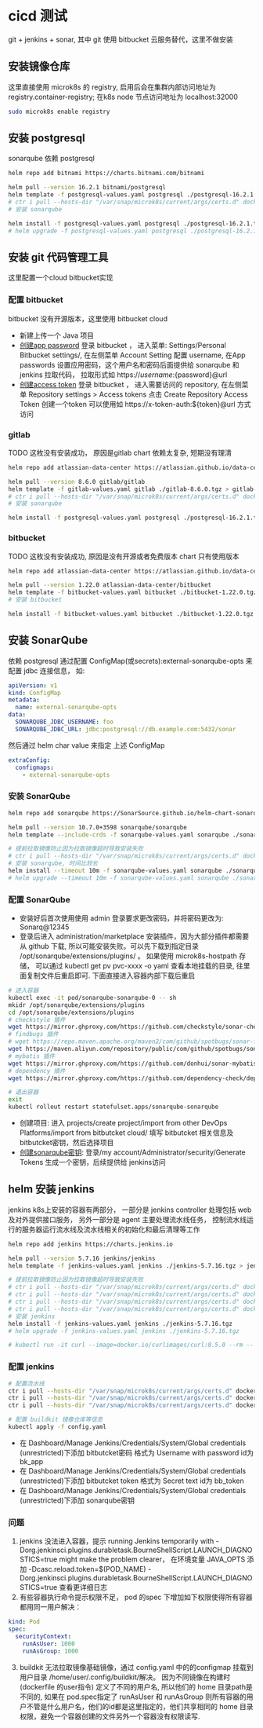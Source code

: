 # cicd 测试
git + jenkins + sonar,
其中 git 使用 bitbucket 云服务替代，这里不做安装

## 安装镜像仓库
这里直接使用 microk8s 的 registry, 启用后会在集群内部访问地址为 registry.container-registry; 在k8s node 节点访问地址为 localhost:32000
```bash
sudo microk8s enable registry
```

## 安装 postgresql
sonarqube 依赖 postgresql
```bash
helm repo add bitnami https://charts.bitnami.com/bitnami

helm pull --version 16.2.1 bitnami/postgresql
helm template -f postgresql-values.yaml postgresql ./postgresql-16.2.1.tgz > postgresql-template.yaml
# ctr i pull --hosts-dir "/var/snap/microk8s/current/args/certs.d" docker.io/bitnami/postgresql:17.1.0-debian-12-r0
# 安装 sonarqube

helm install -f postgresql-values.yaml postgresql ./postgresql-16.2.1.tgz
# helm upgrade -f postgresql-values.yaml postgresql ./postgresql-16.2.1.tgz
```
## 安装 git 代码管理工具
这里配置一个cloud bitbucket实现
### 配置 bitbucket
bitbucket 没有开源版本，这里使用 bitbucket cloud
+ 新建上传一个 Java 项目
+ [创建app password](#bitbucket_secret) 登录 bitbucket ， 进入菜单: Settings/Personal Bitbucket settings/, 在左侧菜单 Account Setting 配置 username, 在App passwords 设置应用密码，这个用户名和密码后面提供给 sonarqube 和 jenkins 拉取代码， 拉取形式如 https://${username}:${password}@url
+ [创建access token](#bitbucket_token) 登录 bitbucket ， 进入需要访问的 repository, 在左侧菜单 Repository settings > Access tokens 点击 Create Repository Access Token 创建一个token 可以使用如 https://x-token-auth:${token}@url 方式访问

### gitlab
TODO 这枚没有安装成功， 原因是gitlab chart 依赖太复杂, 短期没有理清
```bash
helm repo add atlassian-data-center https://atlassian.github.io/data-center-helm-charts

helm pull --version 8.6.0 gitlab/gitlab
helm template -f gitlab-values.yaml gitlab ./gitlab-8.6.0.tgz > gitlab-template.yaml
# ctr i pull --hosts-dir "/var/snap/microk8s/current/args/certs.d" docker.io/bitnami/postgresql:17.1.0-debian-12-r0
# 安装 sonarqube

helm install -f postgresql-values.yaml postgresql ./postgresql-16.2.1.tgz

```
### bitbucket
TODO 这枚没有安装成功, 原因是没有开源或者免费版本 chart 只有使用版本
```bash
helm repo add atlassian-data-center https://atlassian.github.io/data-center-helm-charts

helm pull --version 1.22.0 atlassian-data-center/bitbucket
helm template -f bitbucket-values.yaml bitbucket ./bitbucket-1.22.0.tgz > bitbucket-template.yaml
# 安装 bitbucket

helm install -f bitbucket-values.yaml bitbucket ./bitbucket-1.22.0.tgz

```

## 安装 SonarQube
依赖 postgresql 通过配置 ConfigMap(或secrets):external-sonarqube-opts 来配置 jdbc 连接信息， 如:
```yaml
apiVersion: v1
kind: ConfigMap
metadata:
  name: external-sonarqube-opts
data:
  SONARQUBE_JDBC_USERNAME: foo
  SONARQUBE_JDBC_URL: jdbc:postgresql://db.example.com:5432/sonar
```
然后通过 helm char value 来指定 上述 ConfigMap
```yaml
extraConfig:
  configmaps:
    - external-sonarqube-opts
```
### 安装 SonarQube

```bash
helm repo add sonarqube https://SonarSource.github.io/helm-chart-sonarqube

helm pull --version 10.7.0+3598 sonarqube/sonarqube
helm template --include-crds -f sonarqube-values.yaml sonarqube ./sonarqube-10.7.0+3598.tgz > sonarqube-template.yaml

# 提前拉取镜像防止因为拉取镜像超时导致安装失败 
# ctr i pull --hosts-dir "/var/snap/microk8s/current/args/certs.d" docker.io/library/sonarqube:10.7.0-community
# 安装 sonarqube, 时间比较长
helm install --timeout 10m -f sonarqube-values.yaml sonarqube ./sonarqube-10.7.0+3598.tgz
# helm upgrade --timeout 10m -f sonarqube-values.yaml sonarqube ./sonarqube-10.7.0+3598.tgz
```
### 配置 SonarQube
+ 安装好后首次使用使用 admin 登录要求更改密码，并将密码更改为: Sonarq@12345
+ 登录后进入 administration/marketplace 安装插件，因为大部分插件都需要从 github 下载, 所以可能安装失败。可以先下载到指定目录 /opt/sonarqube/extensions/plugins/ 。 如果使用 microk8s-hostpath 存储， 可以通过 kubectl get pv pvc-xxxx -o yaml 查看本地挂载的目录, 往里面复制文件后重启即可. 下面直接进入容器内部下载后重启
```sh
# 进入容器
kubectl exec -it pod/sonarqube-sonarqube-0 -- sh
mkidr /opt/sonarqube/extensions/plugins
cd /opt/sonarqube/extensions/plugins
# checkstyle 插件
wget https://mirror.ghproxy.com/https://github.com/checkstyle/sonar-checkstyle/releases/download/10.20.1/checkstyle-sonar-plugin-10.20.1.jar
# findbugs 插件
# wget https://repo.maven.apache.org/maven2/com/github/spotbugs/sonar-findbugs-plugin/4.3.0/sonar-findbugs-plugin-4.3.0.jar
wget https://maven.aliyun.com/repository/public/com/github/spotbugs/sonar-findbugs-plugin/4.3.0/sonar-findbugs-plugin-4.3.0.jar
# mybatis 插件
wget https://mirror.ghproxy.com/https://github.com/donhui/sonar-mybatis/releases/download/1.0.8/sonar-mybatis-plugin-1.0.8.jar
# dependency 插件
wget https://mirror.ghproxy.com/https://github.com/dependency-check/dependency-check-sonar-plugin/releases/download/5.0.0/sonar-dependency-check-plugin-5.0.0.jar

# 退出容器
exit
kubectl rollout restart statefulset.apps/sonarqube-sonarqube
```
+ 创建项目: 进入 projects/create project/import from other DevOps Platforms/import from bitbutcket cloud/ 填写 bitbutcket 相关信息及<a id="bitbucket_secret">bitbutcket密钥</a>，然后选择项目
+ [创建sonarqube密钥](#sonar_secret): 登录/my account/Administrator/security/Generate Tokens 生成一个密钥，后续提供给 jenkins访问

## helm 安装 jenkins
jenkins k8s上安装的容器有两部分， 一部分是 jenkins controller 处理包括 web 及对外提供接口服务， 另外一部分是 agent 主要处理流水线任务， 控制流水线运行的服务器运行流水线及流水线相关的初始化和最后清理等工作
```bash
helm repo add jenkins https://charts.jenkins.io

helm pull --version 5.7.16 jenkins/jenkins
helm template -f jenkins-values.yaml jenkins ./jenkins-5.7.16.tgz > jenkins-template.yaml

# 提前拉取镜像防止因为拉取镜像超时导致安装失败 
# ctr i pull --hosts-dir "/var/snap/microk8s/current/args/certs.d" docker.io/kiwigrid/k8s-sidecar:1.28.0
# ctr i pull --hosts-dir "/var/snap/microk8s/current/args/certs.d" docker.io/jenkins/inbound-agent:3273.v4cfe589b_fd83-1
# ctr i pull --hosts-dir "/var/snap/microk8s/current/args/certs.d" docker.io/jenkins/jenkins:2.479.2-jdk17
# ctr i pull --hosts-dir "/var/snap/microk8s/current/args/certs.d" docker.io/bats/bats:1.11.0
# 安装 jenkins
helm install -f jenkins-values.yaml jenkins ./jenkins-5.7.16.tgz
# helm upgrade -f jenkins-values.yaml jenkins ./jenkins-5.7.16.tgz

# kubectl run -it curl --image=docker.io/curlimages/curl:8.5.0 --rm -- sh
```
### 配置 jenkins 
```bash
# 配置流水线
ctr i pull --hosts-dir "/var/snap/microk8s/current/args/certs.d" docker.io/library/gradle:8.11.1-jdk17
ctr i pull --hosts-dir "/var/snap/microk8s/current/args/certs.d" docker.io/moby/buildkit:master-rootless
ctr i pull --hosts-dir "/var/snap/microk8s/current/args/certs.d" docker.io/bitnami/kubectl:latest

# 配置 buildkit 镜像仓库等信息
kubectl apply -f config.yaml
```

+ 在 Dashboard/Manage Jenkins/Credentials/System/Global credentials (unrestricted)下添加 <a id="bitbucket_secret">bitbutcket密码</a> 格式为 Username with password id为 bk_app
+ 在 Dashboard/Manage Jenkins/Credentials/System/Global credentials (unrestricted)下添加 <a id="bitbucket_token">bitbutcket token</a> 格式为 Secret text id为 bb_token 
+ 在 Dashboard/Manage Jenkins/Credentials/System/Global credentials (unrestricted)下添加 <a id="sonar_secret">sonarqube密钥</a> 

### 问题
1. jenkins 没法进入容器，提示 running Jenkins temporarily with -Dorg.jenkinsci.plugins.durabletask.BourneShellScript.LAUNCH_DIAGNOSTICS=true might make the problem clearer， 在环境变量 JAVA_OPTS 添加 -Dcasc.reload.token=$(POD_NAME) -Dorg.jenkinsci.plugins.durabletask.BourneShellScript.LAUNCH_DIAGNOSTICS=true 查看更详细日志
2. 有些容器执行命令提示权限不足， pod 的spec 下增加如下权限使得所有容器都用同一用户解决：
```yaml
kind: Pod
spec:
  securityContext:
    runAsUser: 1000
    runAsGroup: 1000
```
3. buildkit 无法拉取镜像基础镜像，通过 config.yaml 中的的configmap 挂载到用户目录 /home/user/.config/buildkit/解决。 
因为不同镜像在构建时(dockerfile 的user指令) 定义了不同的用户名, 所以他们的 home 目录path是不同的, 如果在 pod.spec指定了 runAsUser 和 runAsGroup 则所有容器的用户不管是什么用户名，他们的id都是这里指定的，他们共享相同的 home 目录权限，避免一个容器创建的文件另外一个容器没有权限读写.
